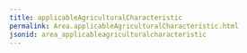 ```yaml
---
title: applicableAgriculturalCharacteristic
permalink: Area.applicableAgriculturalCharacteristic.html
jsonid: area_applicableagriculturalcharacteristic
---
```

